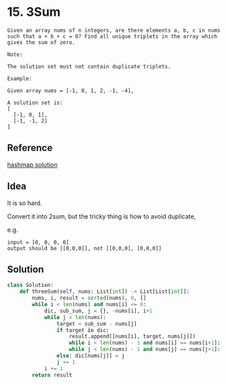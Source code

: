 # 15. 3Sum

```
Given an array nums of n integers, are there elements a, b, c in nums such that a + b + c = 0? Find all unique triplets in the array which gives the sum of zero.

Note:

The solution set must not contain duplicate triplets.

Example:

Given array nums = [-1, 0, 1, 2, -1, -4],

A solution set is:
[
  [-1, 0, 1],
  [-1, -1, 2]
]
```

## Reference

[hashmap solution](https://leetcode.com/problems/3sum/discuss/415468/Python%3A-hashmap-solution-13-lines-900-ms-with-explanations)


## Idea

It is so hard.

Convert it into 2sum, but the tricky thing is how to avoid duplicate,

e.g.
```
input = [0, 0, 0, 0]
output should be [[0,0,0]], not [[0,0,0], [0,0,0]]
```

## Solution

```python
class Solution:
    def threeSum(self, nums: List[int]) -> List[List[int]]:
        nums, i, result = sorted(nums), 0, []
        while i < len(nums) and nums[i] <= 0:
            dic, sub_sum, j = {}, -nums[i], i+1
            while j < len(nums):
                target = sub_sum - nums[j]
                if target in dic:
                    result.append([nums[i], target, nums[j]])
                    while i < len(nums) - 1 and nums[i] == nums[i+1]:  i += 1
                    while j < len(nums) - 1 and nums[j] == nums[j+1]:  j += 1
                else: dic[nums[j]] = j
                j += 1
            i += 1
        return result
```
